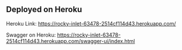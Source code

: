 ## Deployed on Heroku

Heroku Link: https://rocky-inlet-63478-2514cf114d43.herokuapp.com/

Swagger on Heroku: https://rocky-inlet-63478-2514cf114d43.herokuapp.com/swagger-ui/index.html

